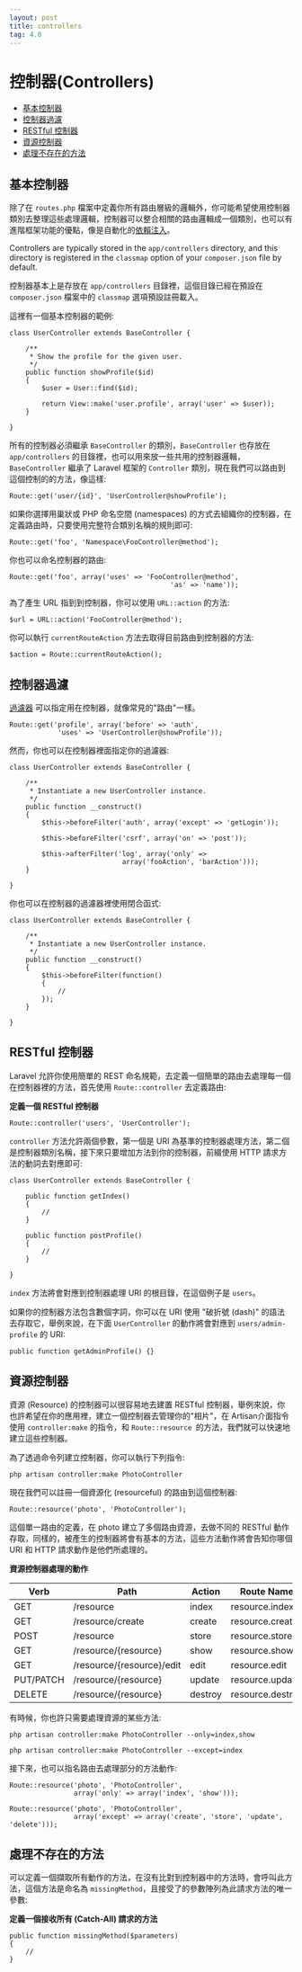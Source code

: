 ```yaml
---
layout: post
title: controllers
tag: 4.0
---
```

# 控制器(Controllers)

- [基本控制器](#basic-controllers)
- [控制器過濾](#controller-filters)
- [RESTful 控制器](#restful-controllers)
- [資源控制器](#resource-controllers)
- [處理不存在的方法](#handling-missing-methods)

<a name="basic-controllers"></a>
## 基本控制器

除了在 `routes.php` 檔案中定義你所有路由層級的邏輯外，你可能希望使用控制器類別去整理這些處理邏輯，控制器可以整合相關的路由邏輯成一個類別，也可以有進階框架功能的優點，像是自動化的[依賴注入](/docs/ioc)。

Controllers are typically stored in the `app/controllers` directory, and this directory is registered in the `classmap` option of your `composer.json` file by default.

控制器基本上是存放在 `app/controllers` 目錄裡，這個目錄已經在預設在 `composer.json` 檔案中的 `classmap` 選項預設註冊載入。

這裡有一個基本控制器的範例:

	class UserController extends BaseController {

		/**
		 * Show the profile for the given user.
		 */
		public function showProfile($id)
		{
			$user = User::find($id);

			return View::make('user.profile', array('user' => $user));
		}

	}

所有的控制器必須繼承 `BaseController` 的類別，`BaseController` 也存放在 `app/controllers` 的目錄裡，也可以用來放一些共用的控制器邏輯，`BaseController` 繼承了 Laravel 框架的 `Controller` 類別，現在我們可以路由到這個控制的的方法，像這樣:

	Route::get('user/{id}', 'UserController@showProfile');

如果你選擇用巢狀或 PHP 命名空間 (namespaces) 的方式去組織你的控制器，在定義路由時，只要使用完整符合類別名稱的規則即可:

	Route::get('foo', 'Namespace\FooController@method');

你也可以命名控制器的路由:

	Route::get('foo', array('uses' => 'FooController@method',
											'as' => 'name'));

為了產生 URL 指到到控制器，你可以使用 `URL::action` 的方法:

	$url = URL::action('FooController@method');

你可以執行 `currentRouteAction` 方法去取得目前路由到控制器的方法:

	$action = Route::currentRouteAction();

<a name="controller-filters"></a>
## 控制器過濾

[過濾器](/docs/routing#route-filters) 可以指定用在控制器，就像常見的"路由"一樣。

	Route::get('profile', array('before' => 'auth',
				'uses' => 'UserController@showProfile'));

然而，你也可以在控制器裡面指定你的過濾器:

	class UserController extends BaseController {

		/**
		 * Instantiate a new UserController instance.
		 */
		public function __construct()
		{
			$this->beforeFilter('auth', array('except' => 'getLogin'));

			$this->beforeFilter('csrf', array('on' => 'post'));

			$this->afterFilter('log', array('only' =>
								array('fooAction', 'barAction')));
		}

	}

你也可以在控制器的過濾器裡使用閉合函式:

	class UserController extends BaseController {

		/**
		 * Instantiate a new UserController instance.
		 */
		public function __construct()
		{
			$this->beforeFilter(function()
			{
				//
			});
		}

	}

<a name="restful-controllers"></a>
## RESTful 控制器

Laravel 允許你使用簡單的 REST 命名規範，去定義一個簡單的路由去處理每一個在控制器裡的方法，首先使用 `Route::controller` 去定義路由:

**定義一個 RESTful 控制器**

	Route::controller('users', 'UserController');

`controller` 方法允許兩個參數，第一個是 URI 為基準的控制器處理方法，第二個是控制器類別名稱，接下來只要增加方法到你的控制器，前綴使用 HTTP 請求方法的動詞去對應即可:

	class UserController extends BaseController {

		public function getIndex()
		{
			//
		}

		public function postProfile()
		{
			//
		}

	}

`index` 方法將會對應到控制器處理 URI 的根目錄，在這個例子是 `users`。

如果你的控制器方法包含數個字詞，你可以在 URI 使用 "破折號 (dash)" 的語法去存取它，舉例來說，在下面 `UserController` 的動作將會對應到 `users/admin-profile` 的 URI:

	public function getAdminProfile() {}

<a name="resource-controllers"></a>
## 資源控制器

資源 (Resource) 的控制器可以很容易地去建置 RESTful 控制器，舉例來說，你也許希望在你的應用裡，建立一個控制器去管理你的"相片"，在 Artisan介面指令 使用 `controller:make` 的指令，和 `Route::resource `的方法，我們就可以快速地建立這些控制器。

為了透過命令列建立控制器，你可以執行下列指令:

	php artisan controller:make PhotoController

現在我們可以註冊一個資源化 (resourceful) 的路由到這個控制器:

	Route::resource('photo', 'PhotoController');

這個單一路由的定義，在 photo 建立了多個路由資源，去做不同的 RESTful 動作存取，同樣的，被產生的控制器將會有基本的方法，這些方法動作將會告知你哪個 URI 和 HTTP 請求動作是他們所處理的。

**資源控制器處理的動作**

Verb      | Path                        | Action       | Route Name
----------|-----------------------------|--------------|---------------------
GET       | /resource                   | index        | resource.index
GET       | /resource/create            | create       | resource.create
POST      | /resource                   | store        | resource.store
GET       | /resource/{resource}        | show         | resource.show
GET       | /resource/{resource}/edit   | edit         | resource.edit
PUT/PATCH | /resource/{resource}        | update       | resource.update
DELETE    | /resource/{resource}        | destroy      | resource.destroy

有時候，你也許只需要處理資源的某些方法:

	php artisan controller:make PhotoController --only=index,show

	php artisan controller:make PhotoController --except=index

接下來，也可以指名路由去處理部分的方法動作:

	Route::resource('photo', 'PhotoController',
					array('only' => array('index', 'show')));

	Route::resource('photo', 'PhotoController',
					array('except' => array('create', 'store', 'update', 'delete')));

<a name="handling-missing-methods"></a>
## 處理不存在的方法

可以定義一個擷取所有動作的方法，在沒有比對到控制器中的方法時，會呼叫此方法，這個方法是命名為 `missingMethod`，且接受了的參數陣列為此請求方法的唯一參數:

**定義一個接收所有 (Catch-All) 請求的方法**

	public function missingMethod($parameters)
	{
		//
	}
